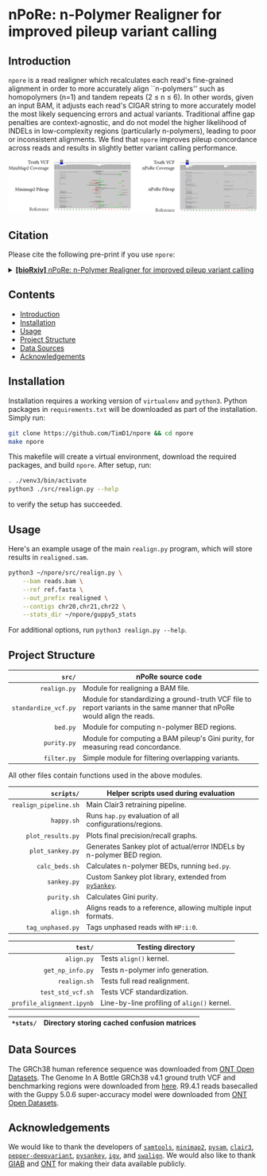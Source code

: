 # nPoRe: n-Polymer Realigner for improved pileup variant calling

## Introduction
`npore` is a read realigner which recalculates each read's fine-grained alignment in order to more accurately align ``n-polymers'' such as homopolymers (n=1) and tandem repeats (2 &leq; n &leq; 6). In other words, given an input BAM, it adjusts each read's CIGAR string to more accurately model the most likely sequencing errors and actual variants. Traditional affine gap penalties are context-agnostic, and do not model the higher likelihood of INDELs in low-complexity regions (particularly n-polymers), leading to poor or inconsistent alignments. We find that `npore` improves pileup concordance across reads and results in slightly better variant calling performance.
<div align="center">
<img src="img/npore_pileup.png" width="720p" alt="npore vs minimap2 pileup comparison">
</div>


## Citation
Please cite the following pre-print if you use `npore`:

<details>
<summary>
<a href=""><b>[bioRxiv]</b> nPoRe: n-Polymer Realigner for improved pileup variant calling</a>
</summary>

Authors: Tim Dunn, David Blaauw, Reetuparna Das, Satish Narayansamy
</details>

## Contents

* [Introduction](#introduction)
* [Installation](#installation)
* [Usage](#usage)
* [Project Structure](#project-structure)
* [Data Sources](#data-sources)
* [Acknowledgements](#acknowledgements)

## Installation
Installation requires a working version of `virtualenv` and `python3`. Python packages in `requirements.txt` will be downloaded as part of the installation. Simply run:

```bash
git clone https://github.com/TimD1/npore && cd npore
make npore
```

This makefile will create a virtual environment, download the required packages, and build `npore`. After setup, run:

```bash
. ./venv3/bin/activate
python3 ./src/realign.py --help
```

to verify the setup has succeeded.

## Usage
Here's an example usage of the main `realign.py` program, which will store results in `realigned.sam`.

```bash
python3 ~/npore/src/realign.py \
    --bam reads.bam \
    --ref ref.fasta \
    --out_prefix realigned \
    --contigs chr20,chr21,chr22 \
    --stats_dir ~/npore/guppy5_stats
```
For additional options, run `python3 realign.py --help`.

## Project Structure
`src/` | nPoRe source code
---: | ---
`realign.py` | Module for realigning a BAM file.
`standardize_vcf.py` | Module for standardizing a ground-truth VCF file to report variants in the same manner that nPoRe would align the reads.
`bed.py` | Module for computing n-polymer BED regions.
`purity.py` | Module for computing a BAM pileup's Gini purity, for measuring read concordance.
`filter.py` | Simple module for filtering overlapping variants.

All other files contain functions used in the above modules.

`scripts/` | Helper scripts used during evaluation
---: | ---
`realign_pipeline.sh` | Main Clair3 retraining pipeline.
`happy.sh` | Runs `hap.py` evaluation of all configurations/regions.
`plot_results.py` | Plots final precision/recall graphs.
`plot_sankey.py` | Generates Sankey plot of actual/error INDELs by n-polymer BED region.
`calc_beds.sh` | Calculates n-polymer BEDs, running `bed.py`.
`sankey.py` | Custom Sankey plot library, extended from <a href="https://github.com/anazalea/pySankey">`pySankey`</a>.
`purity.sh` | Calculates Gini purity.
`align.sh` | Aligns reads to a reference, allowing multiple input formats.
`tag_unphased.py` | Tags unphased reads with `HP:i:0`.

`test/` | Testing directory
---: | ---
`align.py` | Tests `align()` kernel.
`get_np_info.py` | Tests n-polymer info generation.
`realign.sh` | Tests full read realignment.
`test_std_vcf.sh` | Tests VCF standardization.
`profile_alignment.ipynb` | Line-by-line profiling of `align()` kernel.

`*stats/` | Directory storing cached confusion matrices
---: | ---

## Data Sources
The GRCh38 human reference sequence was downloaded from <a href="s3://ont-open-data/gm24385_2020.09/config/ref/GCA_000001405.15_GRCh38_no_alt_analysis_set.fasta">ONT Open Datasets</a>.
The Genome In A Bottle GRCh38 v4.1 ground truth VCF and benchmarking regions were downloaded from <a href="https://ftp-trace.ncbi.nlm.nih.gov/ReferenceSamples/giab/release/AshkenazimTrio/HG002_NA24385_son/NISTv4.1/GRCh38/">here</a>.
R9.4.1 reads basecalled with the Guppy 5.0.6 super-accuracy model were downloaded from <a href="s3://ont-open-data/gm24385_2020.11/analysis/r9.4.1/20201026_1644_2-E5-H5_PAG07162_d7f262d5/guppy_v4.0.11_r9.4.1_hac_prom/align_unfiltered/chrN/guppy_v5.0.6_r9.4.1_sup_prom/basecalls.fastq.gz">ONT Open Datasets</a>.

## Acknowledgements
We would like to thank the developers of <a href="http://www.htslib.org">`samtools`</a>, <a href="https://github.com/lh3/minimap2">`minimap2`</a>, <a href="https://github.com/pysam-developers/pysam">`pysam`</a>, <a href="https://github.com/HKU-BAL/Clair3">`clair3`</a>, <a href="https://github.com/kishwarshafin/pepper">`pepper-deepvariant`</a>, <a href="https://github.com/anazalea/pySankey">`pysankey`</a>, <a href="https://software.broadinstitute.org/software/igv/">`igv`</a>, and <a href="https://github.com/mbreese/swalign">`swalign`</a>. We would also like to thank <a href="https://www.nist.gov/programs-projects/genome-bottle">GIAB</a> and <a href="https://nanoporetech.com">ONT</a> for making their data available publicly.
